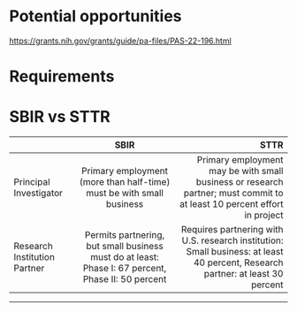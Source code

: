 # Potential opportunities

https://grants.nih.gov/grants/guide/pa-files/PAS-22-196.html



# Requirements

# SBIR vs STTR

|    |     SBIR      |  STTR |
|----------|:-------------:|------:|
| Principal Investigator | Primary employment (more than half-time) must be with small business | Primary employment may be with small business or research partner; must commit to at least 10 percent effort in project
| Research Institution Partner | Permits partnering, but small business must do at least:  Phase I: 67 percent, Phase II: 50 percent  | Requires partnering with U.S. research institution: Small business: at least 40 percent, Research partner: at least 30 percent
---
  	

